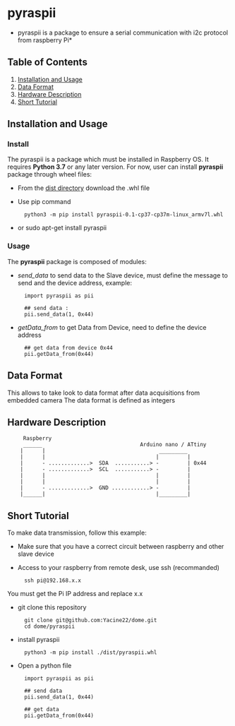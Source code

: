 # pyraspii 
* pyraspii is a package to ensure a serial communication with i2c protocol from raspberry Pi*

## Table of Contents
1. [Installation and Usage](#installation-and-usage)
2. [Data Format](#data-format)
3. [Hardware Description](#hardware-description)
4. [Short Tutorial](#short-tutorial)

## Installation and Usage

### Install 
The pyraspii is a package which must be installed in Raspberry OS.
It requires **Python 3.7** or any later version.
For now, user can install **pyraspii** package through wheel files:

* From the [dist directory](./dist) download the .whl file
* Use pip command 

		python3 -m pip install pyraspii-0.1-cp37-cp37m-linux_armv7l.whl
* or 
		sudo apt-get install pyraspii

### Usage 
The **pyraspii** package is composed of modules:

- *send_data* to send data to the Slave device, must define the message to send and the device address, example:
		
		import pyraspii as pii 
		
		## send data :
		pii.send_data(1, 0x44) 

- *getData_from* to get Data from Device, need to define the device address

		## get data from device 0x44
		pii.getData_from(0x44)

## Data Format
 
This allows to take look to data format after data acquisitions from embedded camera
The data format is defined as integers

## Hardware Description

		 Raspberry                                   
		 ______                               Arduino nano / ATtiny
		|      |                                    _________
		|      |                                   |         |
		|      - .............>  SDA  ...........> -         | 0x44
		|      - .............>  SCL  ...........> -         |
		|      |                                   |         |
		|      |                                   |         |
		|      - .............>  GND ............> -         |
		|______|                                   |_________|


## Short Tutorial 
To make data transmission, follow this example: 
* Make sure that you have a correct circuit between raspberry and other slave device
* Access to your raspberry from remote desk, use ssh (recommanded)

		ssh pi@192.168.x.x 

You must get the Pi IP address and replace x.x 

* git clone this repository

		git clone git@github.com:Yacine22/dome.git
		cd dome/pyraspii

* install pyraspii 
		
		python3 -m pip install ./dist/pyraspii.whl

* Open a python file

		import pyraspii as pii 
	
		## send data
		pii.send_data(1, 0x44)

		## get data 
		pii.getData_from(0x44)

